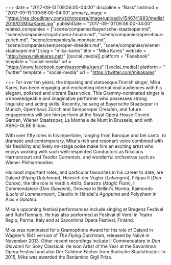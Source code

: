 +++
date = "2017-09-13T09:56:00-04:00"
discipline = "Bass"
lastmod = "2017-09-13T09:56:00-04:00"
primary_image = "https://res.cloudinary.com/schmopera/image/upload/v1546741993/media/2019/01/MikaKares.jpg"
publishDate = "2017-09-13T09:56:00-04:00"
related_companies = ["scene/companies/bayerische-staatsoper.md", "scene/companies/royal-opera-house.md", "scene/companies/opernhaus-zurich.md", "scene/companies/la-monnaie.md", "scene/companies/semperoper-dresden.md", "scene/companies/wiener-staatsoper.md"]
slug = "mika-kares"
title = "Mika Kares"
website = "http://www.mikakares.net/"
[[social_media]]
platform = "Facebook"
template = "social-media"
url = "https://www.facebook.com/bassomika.kares"
[[social_media]]
platform = " Twitter"
template = "social-media"
url = "https://twitter.com/mikakares"

+++
For over ten years, the imposing and statuesque Finnish singer, Mika Kares, has been engaging and enchanting international audiences with his elegant, polished and vibrant Bass voice. This Grammy-nominated singer is a knowledgeable and imaginative performer who possesses strong linguistic and acting skills. Recently, he sang at Bayerische Staatsoper in Munich, Opernhaus Zürich and Semperoper Dresden, and future engagements will see him perform at the Royal Opera House Covent Garden, Wiener Staatsoper, La Monnaie de Munt in Brussels, and with ABAO-OLBE Bilbao.
 
With over fifty roles in his repertoire, ranging from Baroque and bel canto, to dramatic and contemporary, Mika's rich and resonant voice combined with his flexibility and lively on-stage poise make him an exciting artist who enjoys working with such well-respected Conductors as Nikolaus Harnoncourt and Teodor Currentzis, and wonderful orchestras such as Wiener Philharmoniker.
 
His most important roles, and particular favourites in his career to date, are Daland (*Flying Dutchman*), Heinrich der Vogler (*Lohengrin*), Filippo II (*Don Carlos*), the title role in Verdi's *Attila*, Sarastro (*Magic Flute*), Il Commendatore (*Don Giovanni*), Oroveso in Bellini's *Norma*, Raimondo (*Lucia di Lammermoor*), Claudio in Händel's *Agrippina* and Polyphem in *Acis e Galatea*.
 
Mika's upcoming festival performances include singing at Bregenz Festival and RuhrTiennale. He has also performed at Festival di Verdi in Teatro Regio, Parma, Italy and at Savonlinna Opera Festival, Finland. 
 
Mika was nominated for a Gramophone Award for his role of Daland in Wagner’s 1841 version of *The Flying Dutchman*, released by Naivé in November 2013. Other recent recordings include Il Commendatore in *Don Giovanni* for Sony Classical. He won Artist of the Year at the Savonlinna Opera Festival and also Der Goldene Fächer from Badische Staatstheater. In 2015, Mika was awarded the Beniamino Gigli Prize.
